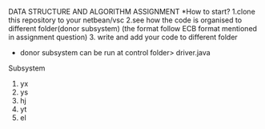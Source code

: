 DATA STRUCTURE AND ALGORITHM ASSIGNMENT
*How to start?
1.clone this repository to your netbean/vsc
2.see how the code is organised to different folder(donor subsystem) (the format follow ECB format mentioned in assignment question)
3. write and add your code to different folder

* donor subsystem can be run at control folder> driver.java

Subsystem
1. yx
2. ys
3. hj
4. yt
5. el
